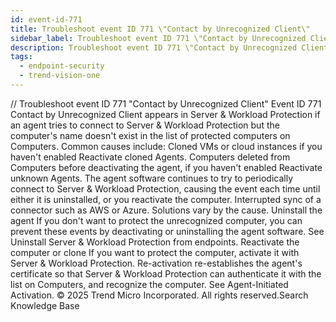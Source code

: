 ```yaml
---
id: event-id-771
title: Troubleshoot event ID 771 \"Contact by Unrecognized Client\"
sidebar_label: Troubleshoot event ID 771 \"Contact by Unrecognized Client\"
description: Troubleshoot event ID 771 \"Contact by Unrecognized Client\"
tags:
  - endpoint-security
  - trend-vision-one
---
```


/*<![CDATA[*/ $('#title').html($('meta[name=map-description]').attr('content')); /*]]>*/ Troubleshoot event ID 771 "Contact by Unrecognized Client" Event ID 771 Contact by Unrecognized Client appears in Server & Workload Protection if an agent tries to connect to Server & Workload Protection but the computer's name doesn't exist in the list of protected computers on Computers. Common causes include: Cloned VMs or cloud instances if you haven't enabled Reactivate cloned Agents. Computers deleted from Computers before deactivating the agent, if you haven't enabled Reactivate unknown Agents. The agent software continues to try to periodically connect to Server & Workload Protection, causing the event each time until either it is uninstalled, or you reactivate the computer. Interrupted sync of a connector such as AWS or Azure. Solutions vary by the cause. Uninstall the agent If you don't want to protect the unrecognized computer, you can prevent these events by deactivating or uninstalling the agent software. See Uninstall Server & Workload Protection from endpoints. Reactivate the computer or clone If you want to protect the computer, activate it with Server & Workload Protection. Re-activation re-establishes the agent's certificate so that Server & Workload Protection can authenticate it with the list on Computers, and recognize the computer. See Agent-Initiated Activation. © 2025 Trend Micro Incorporated. All rights reserved.Search Knowledge Base